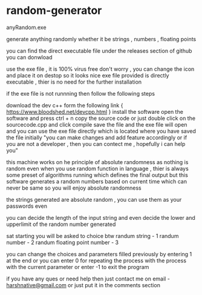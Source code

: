 # random-generator

anyRandom.exe

generate anything randomly whether it be strings , numbers , floating points


you can find the direct executable file under the releases section of github you can donwload

use the exe file , it is 100% virus free don't worry , you can change the icon and place it on destop so it looks nice exe file provided is directly executable , thier is no need for the further installation

if the exe file is not runnning then follow the following steps

download the dev c++ form the following link { https://www.bloodshed.net/devcpp.html }
install the software
open the software and press ctrl + n
copy the source code or just double click on the sourcecode.cpp and click compile
save the file and the exe file will open and you can use the exe file directly which is located where you have saved the file initially
"you can make changes and add feature accordingly or if you are not a developer , then you can contect me , hopefully i can help you"

this machine works on he principle of absolute randomness as nothing is random even when you use random function in language , thier is always some preset of algorithms running which defines the final output but this software generates a random numbers based on current time which can never be same so you will enjoy absolute randomness

the strings generated are absolute random , you can use them as your passwords even

you can decide the length of the input string and even decide the lower and upperlimit of the random number generated 

sat starting you will be asked to choice btw 
        randum string                - 1
				randum number                - 2
				randum floating point number - 3
        
you can change the choices and parameters filled previously by entering 1 at the end or you can enter 0 for repeating the process with the process with the current parameter or enter -1 to exit the program 

if you have any ques or need help then just contact me on email - harshnative@gmail.com or just put it in the comments section

